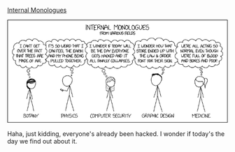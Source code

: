 [Internal Monologues](https://xkcd.com/2057)

![Internal Monologues](./random_comic.png)

Haha, just kidding, everyone's already been hacked. I wonder if today's the day we find out about it.

